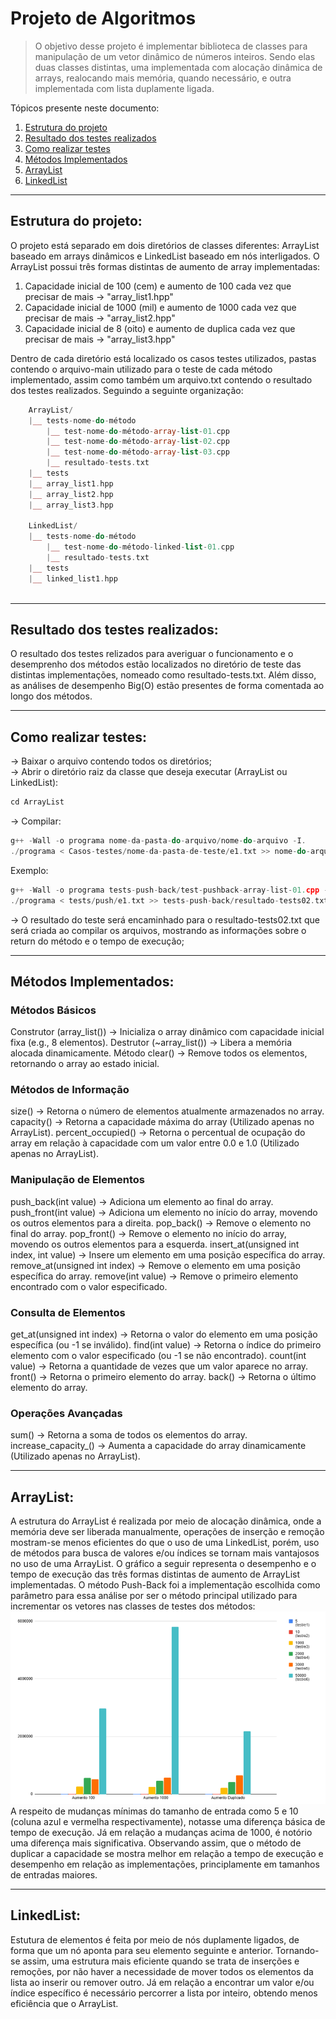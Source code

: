 # Projeto de Algoritmos
> O objetivo desse projeto é implementar biblioteca de classes para manipulação de um vetor dinâmico de números inteiros. Sendo elas duas classes distintas, uma implementada com alocação dinâmica de arrays, realocando mais memória, quando necessário, e outra implementada com lista duplamente ligada.

Tópicos presente neste documento:
 1. [Estrutura do projeto](#struct)
 2. [Resultado dos testes realizados](#result)
 3. [Como realizar testes](#tests)
 4. [Métodos Implementados](#method)
 5. [ArrayList](#Array)
 6. [LinkedList](#Linked)
 

*******
<div id='struct'/>  

## Estrutura do projeto:  
O projeto está separado em dois diretórios de classes diferentes: ArrayList baseado em arrays dinâmicos e LinkedList baseado em nós interligados. O ArrayList possui três formas distintas de aumento de array implementadas:

1. Capacidade inicial de 100 (cem) e aumento de 100 cada vez que precisar de mais -> "array_list1.hpp"
2. Capacidade inicial de 1000 (mil) e aumento de 1000 cada vez que precisar de mais -> "array_list2.hpp" 
3. Capacidade inicial de 8 (oito) e aumento de duplica cada vez que precisar de mais -> "array_list3.hpp" 

Dentro de cada diretório está localizado os casos testes utilizados, pastas contendo o arquivo-main utilizado para o teste de cada método implementado, assim como também um arquivo.txt contendo o resultado dos testes realizados.
Seguindo a seguinte organização:


``` php
    ArrayList/
    |__ tests-nome-do-método
        |__ test-nome-do-método-array-list-01.cpp
        |__ test-nome-do-método-array-list-02.cpp
        |__ test-nome-do-método-array-list-03.cpp
        |__ resultado-tests.txt
    |__ tests
    |__ array_list1.hpp
    |__ array_list2.hpp
    |__ array_list3.hpp

    LinkedList/
    |__ tests-nome-do-método
        |__ test-nome-do-método-linked-list-01.cpp
        |__ resultado-tests.txt
    |__ tests
    |__ linked_list1.hpp
  
```

*******
<div id='result'/>  

## Resultado dos testes realizados:

O resultado dos testes relizados para averiguar o funcionamento e o desemprenho dos métodos estão localizados no diretório de teste das distintas implementações, nomeado como resultado-tests.txt. Além disso, as análises de desempenho Big(O) estão presentes de forma comentada ao longo dos métodos.

*******
<div id='tests'/>  

## Como realizar testes: 

-> Baixar o arquivo contendo todos os diretórios; </br>
-> Abrir o diretório raiz da classe que deseja executar (ArrayList ou LinkedList):
``` cpp
cd ArrayList
```
-> Compilar: 
``` cpp
g++ -Wall -o programa nome-da-pasta-do-arquivo/nome-do-arquivo -I.
./programa < Casos-testes/nome-da-pasta-de-teste/e1.txt >> nome-do-arquivo-que-deseja-salvar.txt 2>&1
```
Exemplo:
``` cpp
g++ -Wall -o programa tests-push-back/test-pushback-array-list-01.cpp -I.
./programa < tests/push/e1.txt >> tests-push-back/resultado-tests02.txt 2>&1
```
-> O resultado do teste será encaminhado para o resultado-tests02.txt que será criada ao compilar os arquivos, mostrando as informações sobre o return do método e o tempo de execução;

*******
<div id='method'/>  

## Métodos Implementados: 

### Métodos Básicos
Construtor (array_list()) → Inicializa o array dinâmico com capacidade inicial fixa (e.g., 8 elementos).
Destrutor (~array_list()) → Libera a memória alocada dinamicamente.
Método clear() → Remove todos os elementos, retornando o array ao estado inicial.

### Métodos de Informação
size() → Retorna o número de elementos atualmente armazenados no array.
capacity() → Retorna a capacidade máxima do array (Utilizado apenas no ArrayList).
percent_occupied() → Retorna o percentual de ocupação do array em relação à capacidade com um valor entre 0.0 e 1.0 (Utilizado apenas no ArrayList).

### Manipulação de Elementos
push_back(int value) → Adiciona um elemento ao final do array.
push_front(int value) → Adiciona um elemento no início do array, movendo os outros elementos para a direita.
pop_back() → Remove o elemento no final do array.
pop_front() → Remove o elemento no início do array, movendo os outros elementos para a esquerda.
insert_at(unsigned int index, int value) → Insere um elemento em uma posição específica do array.
remove_at(unsigned int index) → Remove o elemento em uma posição específica do array.
remove(int value) → Remove o primeiro elemento encontrado com o valor especificado.

### Consulta de Elementos
get_at(unsigned int index) → Retorna o valor do elemento em uma posição específica (ou -1 se inválido).
find(int value) → Retorna o índice do primeiro elemento com o valor especificado (ou -1 se não encontrado).
count(int value) → Retorna a quantidade de vezes que um valor aparece no array.
front() → Retorna o primeiro elemento do array.
back() → Retorna o último elemento do array.

### Operações Avançadas
sum() → Retorna a soma de todos os elementos do array.
increase_capacity_() → Aumenta a capacidade do array dinamicamente (Utilizado apenas no ArrayList).


*******
<div id='Array'/>  

## ArrayList: 
A estrutura do ArrayList é realizada por meio de alocação dinâmica, onde a memória deve ser liberada manualmente, operações de inserção e remoção mostram-se menos eficientes do que o uso de uma LinkedList, porém, uso de métodos para busca de valores e/ou índices se tornam mais vantajosos no uso de uma ArrayList.
O gráfico a seguir representa o desempenho e o tempo de execução das três formas distintas de aumento de ArrayList implementadas. O método Push-Back foi a implementação escolhida como parâmetro para essa análise por ser o método principal utilizado para incrementar os vetores nas classes de testes dos métodos:
<img src="grafico_array.PNG"></br>
A respeito de mudanças mínimas do tamanho de entrada como 5 e 10 (coluna azul e vermelha respectivamente), notasse uma diferença básica de tempo de execução. Já em relação a mudanças acima de 1000, é notório uma diferença mais significativa. Observando assim, que o método de duplicar a capacidade se mostra melhor em relação a tempo de execução e desempenho em relação as implementações, principlamente em tamanhos de entradas maiores.

*******
<div id='Linked'/>  

## LinkedList: 
Estutura de elementos é feita por meio de nós duplamente ligados, de forma que um nó aponta para seu elemento seguinte e anterior. Tornando-se assim, uma estrutura mais eficiente quando se trata de inserções e remoções, por não haver a necessidade de mover todos os elementos da lista ao inserir ou remover outro. Já em relação a encontrar um valor e/ou índice específico é necessário percorrer a lista por inteiro, obtendo menos eficiência que o ArrayList.



